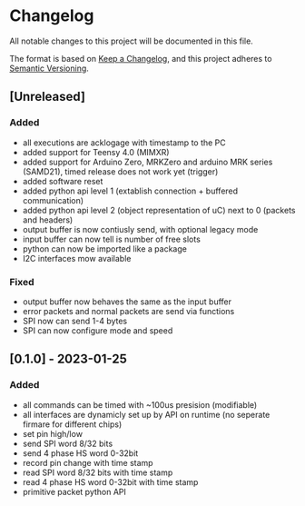 # Changelog

All notable changes to this project will be documented in this file.

The format is based on [Keep a Changelog](https://keepachangelog.com/en/1.0.0/),
and this project adheres to [Semantic Versioning](https://semver.org/spec/v2.0.0.html).

## [Unreleased]

### Added 
 - all executions are acklogage with timestamp to the PC
 - added support for Teensy 4.0 (MIMXR)
 - added support for Arduino Zero, MRKZero and arduino MRK series (SAMD21), timed release does not work yet (trigger)
 - added software reset 
 - added python api level 1 (extablish connection + buffered communication) 
 - added python api level 2 (object representation of uC) next to 0 (packets and headers)
 - output buffer is now contiusly send, with optional legacy mode
 - input buffer can now tell is number of free slots
 - python can now be imported like a package
 - I2C interfaces mow available

### Fixed
 - output buffer now behaves the same as the input buffer
 - error packets and normal packets are send via functions
 - SPI now can send 1-4 bytes
 - SPI can now configure mode and speed



## [0.1.0] - 2023-01-25

### Added 
- all commands can be timed with ~100us presision (modifiable)
- all interfaces are dynamicly set up by API on runtime (no seperate firmare for different chips)
- set pin high/low
- send SPI word 8/32 bits
- send 4 phase HS word 0-32bit
- record pin change with time stamp
- read SPI word 8/32 bits with time stamp
- read 4 phase HS word 0-32bit with time stamp
- primitive packet python API
